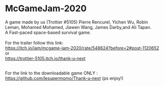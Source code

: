 # McGameJam-2020
A game made by us (Trottier #5105) Pierre Rencurel, Yichen Wu, Robin Leman, Mohamed Mohamed, Jiawen Wang, James Darby,and Ali Tapan. <br/>
A Fast-paced space-based survival game.<br/><br>
For the trailer follow this link:<br>
https://itch.io/jam/mcgame-jam-2020/rate/548624?before=2#post-1120652 or <br/>
https://trottier-5105.itch.io/thank-u-next<br/><br>

For the link to the downloadable game ONLY : <br/>
https://github.com/lesupermomo/Thank-u-next (ps enjoy!)
